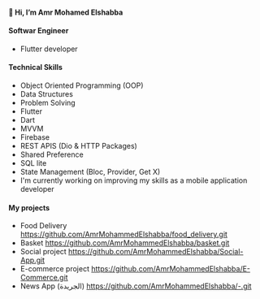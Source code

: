 #### 👋 Hi, I’m Amr Mohamed Elshabba
#### Softwar Engineer
  - Flutter developer 
#### Technical Skills
  - Object Oriented Programming (OOP)
  - Data Structures
  - Problem Solving 
  - Flutter
  - Dart
  - MVVM
  - Firebase
  - REST APIS (Dio & HTTP Packages)
  - Shared Preference
  - SQL lite
  - State Management (Bloc, Provider, Get X)
  - I'm currently working on improving my skills as a mobile application developer
#### My projects
  - Food Delivery https://github.com/AmrMohammedElshabba/food_delivery.git
  - Basket https://github.com/AmrMohammedElshabba/basket.git
  - Social project https://github.com/AmrMohammedElshabba/Social-App.git
  - E-commerce project https://github.com/AmrMohammedElshabba/E-Commerce.git
  - News App (الجريدة) https://github.com/AmrMohammedElshabba/-.git
<!---

--->
